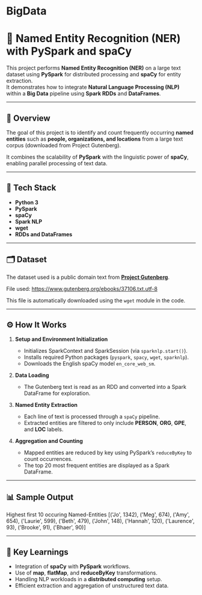 # BigData
# 🧠 Named Entity Recognition (NER) with PySpark and spaCy

This project performs **Named Entity Recognition (NER)** on a large text dataset using **PySpark** for distributed processing and **spaCy** for entity extraction.  
It demonstrates how to integrate **Natural Language Processing (NLP)** within a **Big Data** pipeline using **Spark RDDs** and **DataFrames**.

---

## 🚀 Overview

The goal of this project is to identify and count frequently occurring **named entities** such as **people, organizations, and locations** from a large text corpus (downloaded from Project Gutenberg).

It combines the scalability of **PySpark** with the linguistic power of **spaCy**, enabling parallel processing of text data.

---

## 🧰 Tech Stack

- **Python 3**
- **PySpark**
- **spaCy**
- **Spark NLP**
- **wget**
- **RDDs and DataFrames**

---

## 🗂️ Dataset

The dataset used is a public domain text from **[Project Gutenberg](https://www.gutenberg.org/)**.

File used:
https://www.gutenberg.org/ebooks/37106.txt.utf-8


This file is automatically downloaded using the `wget` module in the code.

---

## ⚙️ How It Works

1. **Setup and Environment Initialization**  
   - Initializes SparkContext and SparkSession (via `sparknlp.start()`).
   - Installs required Python packages (`pyspark`, `spacy`, `wget`, `sparknlp`).
   - Downloads the English spaCy model `en_core_web_sm`.

2. **Data Loading**  
   - The Gutenberg text is read as an RDD and converted into a Spark DataFrame for exploration.

3. **Named Entity Extraction**  
   - Each line of text is processed through a `spaCy` pipeline.
   - Extracted entities are filtered to only include **PERSON**, **ORG**, **GPE**, and **LOC** labels.

4. **Aggregation and Counting**  
   - Mapped entities are reduced by key using PySpark’s `reduceByKey` to count occurrences.
   - The top 20 most frequent entities are displayed as a Spark DataFrame.

---

## 📊 Sample Output
Highest first 10 occuring Named-Entities
[('Jo', 1342),
 ('Meg', 674),
 ('Amy', 654),
 ('Laurie', 599),
 ('Beth', 479),
 ('John', 148),
 ('Hannah', 120),
 ('Laurence', 93),
 ('Brooke', 91),
 ('Bhaer', 90)]

 
---

## 🧩 Key Learnings

- Integration of **spaCy** with **PySpark** workflows.  
- Use of **map**, **flatMap**, and **reduceByKey** transformations.  
- Handling NLP workloads in a **distributed computing** setup.  
- Efficient extraction and aggregation of unstructured text data.
